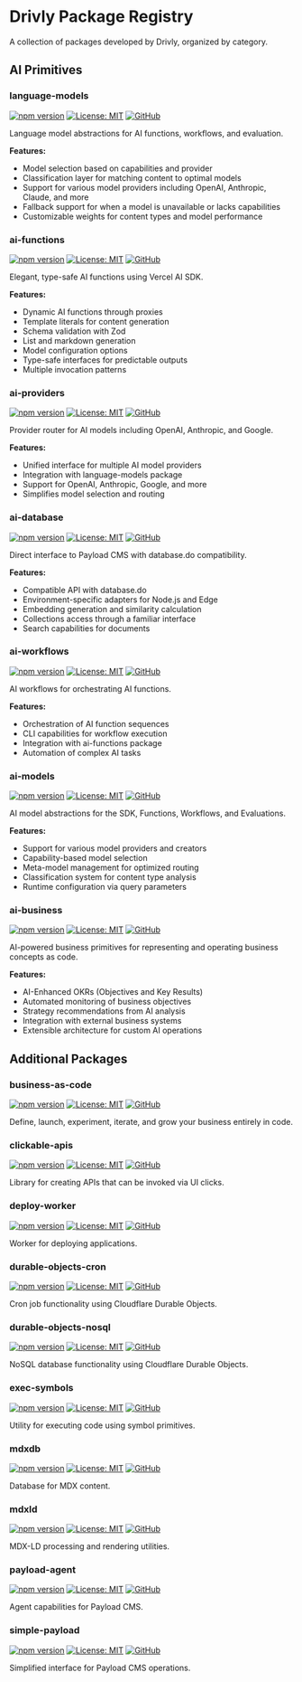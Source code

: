 # Drivly Package Registry

A collection of packages developed by Drivly, organized by category.

## AI Primitives

### language-models

[![npm version](https://img.shields.io/npm/v/language-models.svg)](https://www.npmjs.com/package/language-models)
[![License: MIT](https://img.shields.io/badge/License-MIT-blue.svg)](https://opensource.org/licenses/MIT)
[![GitHub](https://img.shields.io/badge/GitHub-Repository-black?logo=github)](https://github.com/drivly/ai/tree/main/pkgs/language-models)

Language model abstractions for AI functions, workflows, and evaluation.

**Features:**

- Model selection based on capabilities and provider
- Classification layer for matching content to optimal models
- Support for various model providers including OpenAI, Anthropic, Claude, and more
- Fallback support for when a model is unavailable or lacks capabilities
- Customizable weights for content types and model performance

### ai-functions

[![npm version](https://img.shields.io/npm/v/ai-functions.svg)](https://www.npmjs.com/package/ai-functions)
[![License: MIT](https://img.shields.io/badge/License-MIT-blue.svg)](https://opensource.org/licenses/MIT)
[![GitHub](https://img.shields.io/badge/GitHub-Repository-black?logo=github)](https://github.com/drivly/ai/tree/main/pkgs/ai-functions)

Elegant, type-safe AI functions using Vercel AI SDK.

**Features:**

- Dynamic AI functions through proxies
- Template literals for content generation
- Schema validation with Zod
- List and markdown generation
- Model configuration options
- Type-safe interfaces for predictable outputs
- Multiple invocation patterns

### ai-providers

[![npm version](https://img.shields.io/npm/v/ai-providers.svg)](https://www.npmjs.com/package/ai-providers)
[![License: MIT](https://img.shields.io/badge/License-MIT-blue.svg)](https://opensource.org/licenses/MIT)
[![GitHub](https://img.shields.io/badge/GitHub-Repository-black?logo=github)](https://github.com/drivly/ai/tree/main/pkgs/ai-providers)

Provider router for AI models including OpenAI, Anthropic, and Google.

**Features:**

- Unified interface for multiple AI model providers
- Integration with language-models package
- Support for OpenAI, Anthropic, Google, and more
- Simplifies model selection and routing

### ai-database

[![npm version](https://img.shields.io/npm/v/ai-database.svg)](https://www.npmjs.com/package/ai-database)
[![License: MIT](https://img.shields.io/badge/License-MIT-blue.svg)](https://opensource.org/licenses/MIT)
[![GitHub](https://img.shields.io/badge/GitHub-Repository-black?logo=github)](https://github.com/drivly/ai/tree/main/pkgs/ai-database)

Direct interface to Payload CMS with database.do compatibility.

**Features:**

- Compatible API with database.do
- Environment-specific adapters for Node.js and Edge
- Embedding generation and similarity calculation
- Collections access through a familiar interface
- Search capabilities for documents

### ai-workflows

[![npm version](https://img.shields.io/npm/v/ai-workflows.svg)](https://www.npmjs.com/package/ai-workflows)
[![License: MIT](https://img.shields.io/badge/License-MIT-blue.svg)](https://opensource.org/licenses/MIT)
[![GitHub](https://img.shields.io/badge/GitHub-Repository-black?logo=github)](https://github.com/drivly/ai/tree/main/pkgs/ai-workflows)

AI workflows for orchestrating AI functions.

**Features:**

- Orchestration of AI function sequences
- CLI capabilities for workflow execution
- Integration with ai-functions package
- Automation of complex AI tasks

### ai-models

[![npm version](https://img.shields.io/npm/v/ai-models.svg)](https://www.npmjs.com/package/ai-models)
[![License: MIT](https://img.shields.io/badge/License-MIT-blue.svg)](https://opensource.org/licenses/MIT)
[![GitHub](https://img.shields.io/badge/GitHub-Repository-black?logo=github)](https://github.com/drivly/ai/tree/main/pkgs/ai-models)

AI model abstractions for the SDK, Functions, Workflows, and Evaluations.

**Features:**

- Support for various model providers and creators
- Capability-based model selection
- Meta-model management for optimized routing
- Classification system for content type analysis
- Runtime configuration via query parameters

### ai-business

[![npm version](https://img.shields.io/npm/v/ai-business.svg)](https://www.npmjs.com/package/ai-business)
[![License: MIT](https://img.shields.io/badge/License-MIT-blue.svg)](https://opensource.org/licenses/MIT)
[![GitHub](https://img.shields.io/badge/GitHub-Repository-black?logo=github)](https://github.com/drivly/ai/tree/main/pkgs/ai-business)

AI-powered business primitives for representing and operating business concepts as code.

**Features:**

- AI-Enhanced OKRs (Objectives and Key Results)
- Automated monitoring of business objectives
- Strategy recommendations from AI analysis
- Integration with external business systems
- Extensible architecture for custom AI operations

## Additional Packages

### business-as-code

[![npm version](https://img.shields.io/npm/v/business-as-code.svg)](https://www.npmjs.com/package/business-as-code)
[![License: MIT](https://img.shields.io/badge/License-MIT-blue.svg)](https://opensource.org/licenses/MIT)
[![GitHub](https://img.shields.io/badge/GitHub-Repository-black?logo=github)](https://github.com/drivly/ai/tree/main/pkgs/business-as-code)

Define, launch, experiment, iterate, and grow your business entirely in code.

### clickable-apis

[![npm version](https://img.shields.io/npm/v/clickable-apis.svg)](https://www.npmjs.com/package/clickable-apis)
[![License: MIT](https://img.shields.io/badge/License-MIT-blue.svg)](https://opensource.org/licenses/MIT)
[![GitHub](https://img.shields.io/badge/GitHub-Repository-black?logo=github)](https://github.com/drivly/ai/tree/main/pkgs/clickable-apis)

Library for creating APIs that can be invoked via UI clicks.

### deploy-worker

[![npm version](https://img.shields.io/npm/v/deploy-worker.svg)](https://www.npmjs.com/package/deploy-worker)
[![License: MIT](https://img.shields.io/badge/License-MIT-blue.svg)](https://opensource.org/licenses/MIT)
[![GitHub](https://img.shields.io/badge/GitHub-Repository-black?logo=github)](https://github.com/drivly/ai/tree/main/pkgs/deploy-worker)

Worker for deploying applications.

### durable-objects-cron

[![npm version](https://img.shields.io/npm/v/durable-objects-cron.svg)](https://www.npmjs.com/package/durable-objects-cron)
[![License: MIT](https://img.shields.io/badge/License-MIT-blue.svg)](https://opensource.org/licenses/MIT)
[![GitHub](https://img.shields.io/badge/GitHub-Repository-black?logo=github)](https://github.com/drivly/ai/tree/main/pkgs/durable-objects-cron)

Cron job functionality using Cloudflare Durable Objects.

### durable-objects-nosql

[![npm version](https://img.shields.io/npm/v/durable-objects-nosql.svg)](https://www.npmjs.com/package/durable-objects-nosql)
[![License: MIT](https://img.shields.io/badge/License-MIT-blue.svg)](https://opensource.org/licenses/MIT)
[![GitHub](https://img.shields.io/badge/GitHub-Repository-black?logo=github)](https://github.com/drivly/ai/tree/main/pkgs/durable-objects-nosql)

NoSQL database functionality using Cloudflare Durable Objects.

### exec-symbols

[![npm version](https://img.shields.io/npm/v/exec-symbols.svg)](https://www.npmjs.com/package/exec-symbols)
[![License: MIT](https://img.shields.io/badge/License-MIT-blue.svg)](https://opensource.org/licenses/MIT)
[![GitHub](https://img.shields.io/badge/GitHub-Repository-black?logo=github)](https://github.com/drivly/ai/tree/main/pkgs/exec-symbols)

Utility for executing code using symbol primitives.

### mdxdb

[![npm version](https://img.shields.io/npm/v/mdxdb.svg)](https://www.npmjs.com/package/mdxdb)
[![License: MIT](https://img.shields.io/badge/License-MIT-blue.svg)](https://opensource.org/licenses/MIT)
[![GitHub](https://img.shields.io/badge/GitHub-Repository-black?logo=github)](https://github.com/drivly/ai/tree/main/pkgs/mdxdb)

Database for MDX content.

### mdxld

[![npm version](https://img.shields.io/npm/v/mdxld.svg)](https://www.npmjs.com/package/mdxld)
[![License: MIT](https://img.shields.io/badge/License-MIT-blue.svg)](https://opensource.org/licenses/MIT)
[![GitHub](https://img.shields.io/badge/GitHub-Repository-black?logo=github)](https://github.com/drivly/ai/tree/main/pkgs/mdxld)

MDX-LD processing and rendering utilities.

### payload-agent

[![npm version](https://img.shields.io/npm/v/payload-agent.svg)](https://www.npmjs.com/package/payload-agent)
[![License: MIT](https://img.shields.io/badge/License-MIT-blue.svg)](https://opensource.org/licenses/MIT)
[![GitHub](https://img.shields.io/badge/GitHub-Repository-black?logo=github)](https://github.com/drivly/ai/tree/main/pkgs/payload-agent)

Agent capabilities for Payload CMS.

### simple-payload

[![npm version](https://img.shields.io/npm/v/simple-payload.svg)](https://www.npmjs.com/package/simple-payload)
[![License: MIT](https://img.shields.io/badge/License-MIT-blue.svg)](https://opensource.org/licenses/MIT)
[![GitHub](https://img.shields.io/badge/GitHub-Repository-black?logo=github)](https://github.com/drivly/ai/tree/main/pkgs/simple-payload)

Simplified interface for Payload CMS operations.
